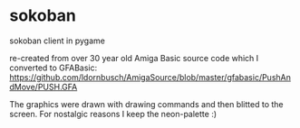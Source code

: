 # sokoban

sokoban client in pygame

re-created from over 30 year old Amiga Basic source code which I converted to GFABasic:
https://github.com/ldornbusch/AmigaSource/blob/master/gfabasic/PushAndMove/PUSH.GFA

The graphics were drawn with drawing commands and then blitted to the screen.
For nostalgic reasons I keep the neon-palette :)


